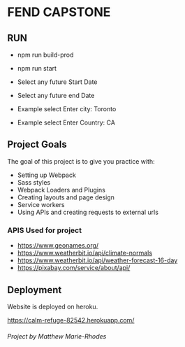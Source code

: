 # FEND CAPSTONE

## RUN

- npm run build-prod
- npm run start

- Select any future Start Date
- Select any future end Date
- Example select Enter city: Toronto
- Example select Enter Country: CA

## Project Goals
The goal of this project is to give you practice with:
- Setting up Webpack
- Sass styles
- Webpack Loaders and Plugins
- Creating layouts and page design
- Service workers
- Using APIs and creating requests to external urls

### APIS Used for project

- https://www.geonames.org/
- https://www.weatherbit.io/api/climate-normals
- https://www.weatherbit.io/api/weather-forecast-16-day
- https://pixabay.com/service/about/api/

## Deployment

Website is deployed on heroku.

https://calm-refuge-82542.herokuapp.com/

###### Project by Matthew Marie-Rhodes
